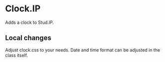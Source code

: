 # Clock.IP

Adds a clock to Stud.IP.

## Local changes

Adjust clock.css to your needs. Date and time format can be adjusted in the class itself.
